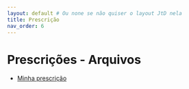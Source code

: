 ```yaml
---
layout: default # Ou none se não quiser o layout JtD nela
title: Prescrição
nav_order: 6
---
```


# Prescrições - Arquivos

* <a href="/prescricoes/minhas_prescricoes.html">Minha prescrição</a>
